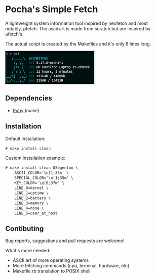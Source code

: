 # Pocha's Simple Fetch

A lightweight system information tool inspired by neofetch and most
notably, pfetch. The ascii art is made from scratch but are inspired
by ufetch's.

The actual script is created by the Makefiles and it's only 8 lines
long.

![screenshot](screenshot.png)

## Dependencies

- [Ruby](https://www.ruby-lang.org/) (make)

## Installation

Default installation:

	# make install clean

Custom installation example:

	# make install clean OS=gentoo \
		ASCII_COLOR='\e[1;35m' \
		SPECIAL_COLOR='\e[1;35m' \
		KEY_COLOR='\e[0;37m' \
		LINE_0=kernel \
		LINE_1=uptime \
		LINE_2=battery \
		LINE_3=memory \
		LINE_4=none \
		LINE_5=user_at_host

## Contibuting

Bug reports, suggestions and pull requests are welcome!

What's more needed:
- ASCII art of more operating systems
- More fetching commands (cpu, terminal, hardware, etc)
- Makefile.rb translation to POSIX shell

